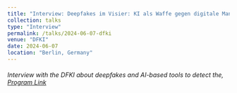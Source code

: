 ```yaml
---
title: "Interview: Deepfakes im Visier: KI als Waffe gegen digitale Manipulation"
collection: talks
type: "Interview"
permalink: /talks/2024-06-07-dfki
venue: "DFKI"
date: 2024-06-07
location: "Berlin, Germany"
---
```


###### Interview with the DFKI about deepfakes and AI-based tools to detect the, [Program Link](https://www-live.dfki.de/web/news/mit-ki-gegen-deepfakes) 
